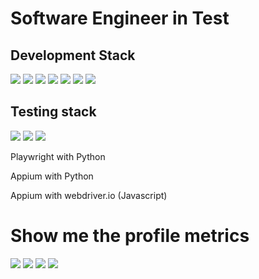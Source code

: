 # Software Engineer in Test
## Development Stack
<img src="https://img.shields.io/badge/Python-FFD43B?style=for-the-badge&logo=python&logoColor=blue" />

<img src="https://img.shields.io/badge/HTML5-E34F26?style=for-the-badge&logo=html5&logoColor=white" />

<img src="https://img.shields.io/badge/CSS3-1572B6?style=for-the-badge&logo=css3&logoColor=white" />

<img src="https://img.shields.io/badge/JavaScript-323330?style=for-the-badge&logo=javascript&logoColor=F7DF1E" />

<img src="https://img.shields.io/badge/PostgreSQL-316192?style=for-the-badge&logo=postgresql&logoColor=white" />

<img src="https://img.shields.io/badge/Flask-000000?style=for-the-badge&logo=flask&logoColor=white" />

<img src="https://img.shields.io/badge/React-20232A?style=for-the-badge&logo=react&logoColor=61DAFB" />


## Testing stack
<img src="https://img.shields.io/badge/JavaScript-323330?style=for-the-badge&logo=javascript&logoColor=F7DF1E" />

<img src="https://img.shields.io/badge/Python-FFD43B?style=for-the-badge&logo=python&logoColor=blue" />

<img src="https://img.shields.io/badge/Cypress-17202C?style=for-the-badge&logo=cypress&logoColor=white" />

Playwright with Python

Appium with Python

Appium with webdriver.io (Javascript)


# Show me the profile metrics


<img src="https://github-readme-stats.vercel.app/api/top-langs/?username=wadsongarbes" />

<img src="https://github-readme-streak-stats.herokuapp.com/?user=wadsongarbes" /> 

<img src="https://github-readme-stats.vercel.app/api?username=wadsongarbes" />

<img src="https://github-profile-summary-cards.vercel.app/api/cards/profile-details?username=wadsongarbes&theme=vue" />

